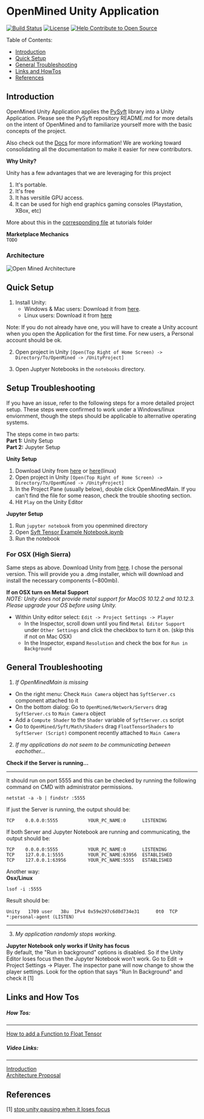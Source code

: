OpenMined Unity Application
=============================================

[![Build Status](https://travis-ci.org/OpenMined/OpenMined.svg?branch=master)](https://travis-ci.org/OpenMined/OpenMined)
[![License](https://img.shields.io/badge/License-Apache%202.0-blue.svg)](https://opensource.org/licenses/Apache-2.0)
[![Help Contribute to Open Source](https://www.codetriage.com/openmined/openmined/badges/users.svg)](https://www.codetriage.com/openmined/openmined)


Table of Contents:   

 * [Introduction](#introduction)
 * [Quick Setup](#quick-setup)
 * [General Troubleshooting](#general-troubleshooting)
 * [Links and HowTos](#links-and-how-tos)
 * [References](#references)

## Introduction

OpenMined Unity Application applies the [PySyft](https://github.com/OpenMined/PySyft) library into a Unity Application. Please see the PySyft repository README.md for more details on the intent of OpenMined and to familiarize yourself more with the basic concepts of the project.

Also check out the [Docs](https://github.com/OpenMined/Docs) for more information! We are working toward consolidating all the documentation to make it easier for new contributors.

**Why Unity?**

Unity has a few advantages that we are leveraging for this project

1. It's portable.
2. It's free
3. It has versitile GPU access.  
4. It can be used for high end graphics gaming consoles (Playstation, XBox, etc)

More about this in the [corresponding file](https://github.com/OpenMined/OpenMined/blob/master/tutorials/WhyUnity.md) at tutorials folder

**Marketplace Mechanics**  
`TODO`

### Architecture

![Open Mined Architecture](images/architecture.png)

## Quick Setup

1. Install Unity:
    - Windows & Mac users: Download it from [here](https://store.unity.com/).
    - Linux users: Download it from [here](http://beta.unity3d.com/download/ee86734cf592/public_download.html)

Note: If you do not already have one, you will have to create a Unity account when you open the Application for the first time. For new users, a Personal account should be ok.

2. Open project in Unity `[Open(Top Right of Home Screen) -> Directory/To/OpenMined -> /UnityProject]`

3. Open Juptyer Notebooks in the `notebooks` directory.  

## Setup Troubleshooting

If you have an issue, refer to the following steps for a more detailed project setup. These steps were confirmed to work under a Windows/linux enviornment, though the steps should be applicable to alternative operating systems.

The steps come in two parts:   
**Part 1:** Unity Setup   
**Part 2:** Jupyter Setup

**Unity Setup**  

1. Download Unity from [here](https://store.unity.com/) or [here](http://beta.unity3d.com/download/ee86734cf592/public_download.html)(linux)  
2. Open project in Unity `[Open(Top Right of Home Screen) -> Directory/To/OpenMined -> /UnityProject]`
3. In the Project Pane (usually below), double click OpenMinedMain. If you can't find the file for some reason, check the trouble shooting section.
4. Hit `Play` on the Unity Editor

**Jupyter Setup**

1. Run `jupyter notebook` from you openmined directory
2. Open [Syft Tensor Example Notebook.ipynb](https://github.com/OpenMined/OpenMined/blob/master/notebooks/demos/Syft%20Tensor%20Example%20Notebook.ipynb)
3. Run the notebook

### For OSX (High Sierra)

Same steps as above. Download Unity from [here](https://store.unity.com/). I chose the personal version. This will provide you a .dmg installer, which will download and install the necessary components (~800mb).

**If on OSX turn on Metal Support**  
*NOTE: Unity does not provide metal support for MacOS 10.12.2 and 10.12.3. Please upgrade your OS before using Unity.*

- Within Unity editor select: `Edit -> Project Settings -> Player`
    - In the Inspector, scroll down until you find `Metal Editor Support` under `Other Settings` and click the checkbox to turn it on. (skip this if not on Mac OSX)
    - In the Inspector, expand `Resolution` and check the box for `Run in Background`

## General Troubleshooting

1) *If OpenMinedMain is missing*
- On the right menu: Check `Main Camera` object has `SyftServer.cs` component attached to it
- On the bottom dialog: Go to `OpenMined/Network/Servers` drag `SyftServer.cs` to `Main Camera` object
- Add a `Compute Shader` to the `Shader` variable of `SyftServer.cs` script
- Go to `OpenMined/Syft/Math/Shaders` drag `FloatTensorShaders` to `SyftServer (Script)` component recently attached to `Main Camera`

2) *If my applications do not seem to be communicating between eachother...*

**Check if the Server is running...**
___
It should run on port 5555 and this can be checked by running the following command on CMD with administrator permissions.  
```
netstat -a -b | findstr :5555  
```
If just the Server is running, the output should be:  
```
TCP    0.0.0.0:5555           YOUR_PC_NAME:0      LISTENING
```
If both Server and Jupyter Notebook are running and communicating, the output should be:  

```
TCP    0.0.0.0:5555           YOUR_PC_NAME:0      LISTENING
TCP    127.0.0.1:5555         YOUR_PC_NAME:63956  ESTABLISHED
TCP    127.0.0.1:63956        YOUR_PC_NAME:5555   ESTABLISHED
```
Another way:   
**Osx/Linux**  

```  
lsof -i :5555
```
Result should be:   

```  
Unity   1709 user   38u  IPv4 0x59e297c6d0d734e31      0t0  TCP *:personal-agent (LISTEN)
```
---

3) *My application randomly stops working.*   

**Jupyter Notebook only works if Unity has focus**  
	By default, the "Run in background" options is disabled. So if the Unity Editor loses focus then the Jupyter Notebook won't work.
Go to Edit -> Project Settings -> Player. The inspector pane will now change to show the player settings. Look for the option that says "Run In Background" and check it [1]


## Links and How Tos

##### How Tos:
---
[How to add a Function to Float Tensor](https://docs.google.com/document/d/1WRd7gGLFN0Awtf86AICYIHtg3gfFWLBa5wYTthsB3i0/edit?usp=sharing)

##### Video Links:
---
[Introduction](https://www.youtube.com/watch?v=sXFmKquiVnk)  
[Architecture Proposal](https://www.youtube.com/watch?v=47enlQQcMQc)  

## References

[1] [stop unity pausing when it loses focus](https://answers.unity.com/questions/42509/stop-unity-pausing-when-it-loses-focus.html)
